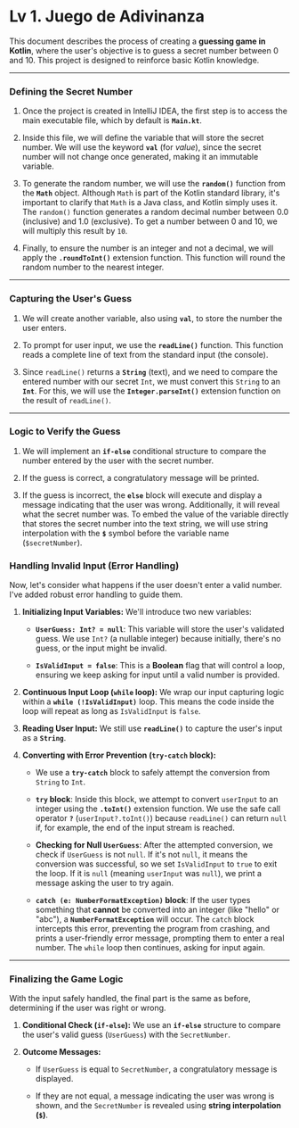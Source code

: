 # Lv 1. Juego de Adivinanza
This document describes the process of creating a **guessing game in Kotlin**, where the user's objective is to guess a secret number between 0 and 10. This project is designed to reinforce basic Kotlin knowledge.

--- 
### Defining the Secret Number

1. Once the project is created in IntelliJ IDEA, the first step is to access the main executable file, which by default is **`Main.kt`**.
	
2. Inside this file, we will define the variable that will store the secret number. We will use the keyword **`val`** (for _value_), since the secret number will not change once generated, making it an immutable variable.
    
3. To generate the random number, we will use the **`random()`** function from the **`Math`** object. Although `Math` is part of the Kotlin standard library, it's important to clarify that `Math` is a Java class, and Kotlin simply uses it. The `random()` function generates a random decimal number between 0.0 (inclusive) and 1.0 (exclusive). To get a number between 0 and 10, we will multiply this result by `10`.
    
4. Finally, to ensure the number is an integer and not a decimal, we will apply the **`.roundToInt()`** extension function. This function will round the random number to the nearest integer.
---
### Capturing the User's Guess

1. We will create another variable, also using **`val`**, to store the number the user enters.
    
2. To prompt for user input, we use the **`readLine()`** function. This function reads a complete line of text from the standard input (the console).
    
3. Since `readLine()` returns a **`String`** (text), and we need to compare the entered number with our secret `Int`, we must convert this `String` to an **`Int`**. For this, we will use the **`Integer.parseInt()`** extension function on the result of `readLine()`.
---
### Logic to Verify the Guess

1. We will implement an **`if-else`** conditional structure to compare the number entered by the user with the secret number.
    
2. If the guess is correct, a congratulatory message will be printed.
    
3. If the guess is incorrect, the **`else`** block will execute and display a message indicating that the user was wrong. Additionally, it will reveal what the secret number was. To embed the value of the variable directly that stores the secret number into the text string, we will use string interpolation with the **`$`** symbol before the variable name (`$secretNumber`).


### Handling Invalid Input (Error Handling)

Now, let's consider what happens if the user doesn't enter a valid number. I've added robust error handling to guide them.

1. **Initializing Input Variables:** We'll introduce two new variables:
    
    - **`UserGuess: Int? = null`**: This variable will store the user's validated guess. We use `Int?` (a nullable integer) because initially, there's no guess, or the input might be invalid.
        
    - **`IsValidInput = false`**: This is a **Boolean** flag that will control a loop, ensuring we keep asking for input until a valid number is provided.
        
2. **Continuous Input Loop (`while` loop):** We wrap our input capturing logic within a **`while (!IsValidInput)`** loop. This means the code inside the loop will repeat as long as `IsValidInput` is `false`.
    
3. **Reading User Input:** We still use **`readLine()`** to capture the user's input as a **`String`**.
    
4. **Converting with Error Prevention (`try-catch` block):**
    
    - We use a **`try-catch`** block to safely attempt the conversion from `String` to `Int`.
        
    - **`try` block**: Inside this block, we attempt to convert `userInput` to an integer using the **`.toInt()`** extension function. We use the safe call operator **`?`** (`userInput?.toInt()`) because `readLine()` can return `null` if, for example, the end of the input stream is reached.
        
    - **Checking for Null `UserGuess`**: After the attempted conversion, we check if `UserGuess` is not `null`. If it's not `null`, it means the conversion was successful, so we set `IsValidInput` to `true` to exit the loop. If it is `null` (meaning `userInput` was `null`), we print a message asking the user to try again.
        
    - **`catch (e: NumberFormatException)` block**: If the user types something that **cannot** be converted into an integer (like "hello" or "abc"), a **`NumberFormatException`** will occur. The `catch` block intercepts this error, preventing the program from crashing, and prints a user-friendly error message, prompting them to enter a real number. The `while` loop then continues, asking for input again.

---

### Finalizing the Game Logic

With the input safely handled, the final part is the same as before, determining if the user was right or wrong.

1. **Conditional Check (`if-else`):** We use an **`if-else`** structure to compare the user's valid guess (`UserGuess`) with the `SecretNumber`.
    
2. **Outcome Messages:**
    
    - If `UserGuess` is equal to `SecretNumber`, a congratulatory message is displayed.
        
    - If they are not equal, a message indicating the user was wrong is shown, and the `SecretNumber` is revealed using **string interpolation (`$`)**.